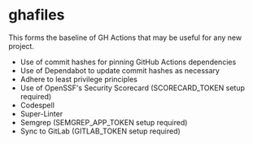 # ghafiles

This forms the baseline of GH Actions that may be useful for any new project. 

- Use of commit hashes for pinning GitHub Actions dependencies
- Use of Dependabot to update commit hashes as necessary
- Adhere to least privilege principles
- Use of OpenSSF's Security Scorecard (SCORECARD_TOKEN setup required)
- Codespell
- Super-Linter
- Semgrep (SEMGREP_APP_TOKEN setup required)
- Sync to GitLab (GITLAB_TOKEN setup required)
